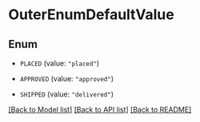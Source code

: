 # OuterEnumDefaultValue

## Enum


* `PLACED` (value: `"placed"`)

* `APPROVED` (value: `"approved"`)

* `SHIPPED` (value: `"delivered"`)


[[Back to Model list]](../README.md#documentation-for-models) [[Back to API list]](../README.md#documentation-for-api-endpoints) [[Back to README]](../README.md)


